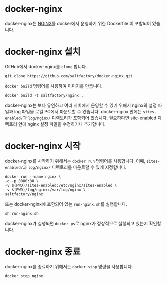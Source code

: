 docker-nginx
============

docker-nginx는 [NGINX](http://nginx.org/)를 docker에서 운영하기 위한 Dockerfile 이 포함되어 있습니다.

docker-nginx 설치
================

GitHub에서 docker-nginx를 `clone` 합니다.

```
git clone https://github.com/saltfactory/docker-nginx.git
```

`docker build` 명령어를 사용하여 이미지를 만듭니다.

```
docker build -t saltfactory/nginx .
```

docker-nginx는 보다 유연하고 여러 서버에서 운영할 수 있기 위해서 nginx의 설정 파일과 log 파일을 로컬 PC에서 마운트할 수 있습니다.
docker-nginx 안에는 `sites-enabled/`과 `log/nginx/` 디렉토리가 포함되어 있습니다. 필요하다면 site-enabled 디렉토리 안에 nginx 설정 파일을 수정하거나 추가합니다.

docker-nginx 시작
=================

docker-nginx를 시작하기 위해서는 `docker run` 명령어를 사용합니다.
이때, `sites-enabled/`과 `log/nginx/` 디렉토리를 마운트할 수 있게 지정합니다.

```
docker run --name nginx \
-d -p 8080:80 \
-v $(PWD)/sites-enabled:/etc/nginx/sites-enabled \
-v $(PWD)/log/nginx:/var/log/nginx \
saltfactory/nginx

```
또는 docker-nginx에 포함되어 있는 `run-nginx.sh`를 실행합니다.

```
sh run-nginx.sh
```

docker-nginx가 실행되면 `docker ps`로 nginx가 정상적으로 실행되고 있는지 확인합니다.


docker-nginx 종료
================

docker-nginx를 종료하기 위해서는 `docker stop` 명령을 사용합니다.

```
docker stop nginx
```

